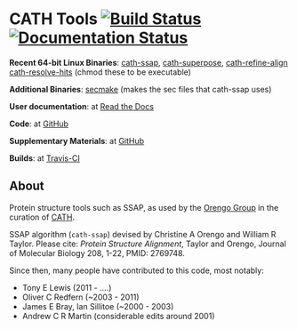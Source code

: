 # CATH Tools [![Build Status](https://travis-ci.org/UCLOrengoGroup/cath-tools.svg?branch=master)](https://travis-ci.org/UCLOrengoGroup/cath-tools) [![Documentation Status](https://readthedocs.org/projects/cath-tools/badge/?version=latest)](https://readthedocs.org/projects/cath-tools/?badge=latest)

**Recent 64-bit Linux Binaries**: [cath-ssap](https://cath-tools.s3.amazonaws.com/UCLOrengoGroup/cath-tools/171/171.1/release_build/cath-ssap "A Linux cath-ssap binary from a recent commit"), 
[cath-superpose](https://cath-tools.s3.amazonaws.com/UCLOrengoGroup/cath-tools/171/171.1/release_build/cath-superpose "A Linux cath-superpose binary from a recent commit"),
[cath-refine-align](https://cath-tools.s3.amazonaws.com/UCLOrengoGroup/cath-tools/171/171.1/release_build/cath-refine-align "A Linux cath-refine-align binary from a recent commit") 
[cath-resolve-hits](https://cath-tools.s3.amazonaws.com/UCLOrengoGroup/cath-tools/171/171.1/release_build/cath-resolve-hits "A Linux cath-resolve-hits binary from a recent commit") 
(chmod these to be executable)

**Additional Binaries**:
[secmake](http://github.com/UCLOrengoGroup/secmake) (makes the sec files that cath-ssap uses)

**User documentation**: at [Read the Docs](http://cath-tools.readthedocs.io/en/latest/ "The CATH Tools user documentation at Read the Docs")

**Code**: at [GitHub](https://github.com/UCLOrengoGroup/cath-tools "The CATH Tools GitHub respository")

**Supplementary Materials**: at [GitHub](https://github.com/UCLOrengoGroup/cath-tools-supplementary "The CATH Tools Supplementary GitHub respository")

**Builds**: at [Travis-CI](https://travis-ci.org/UCLOrengoGroup/cath-tools "The CATH Tools Travis-CI builds")

About
-----

Protein structure tools such as SSAP, as used by the [Orengo Group](https://www.ucl.ac.uk/orengo-group "Orengo Group website") in the curation of [CATH](http://www.cathdb.info/ "CATH website").

SSAP algorithm (`cath-ssap`) devised by Christine A Orengo and William R Taylor. Please cite: *Protein Structure Alignment*, Taylor and Orengo, Journal of Molecular Biology 208, 1-22, PMID: 2769748.

Since then, many people have contributed to this code, most notably:
  * Tony E Lewis               (2011  - ....)
  * Oliver C Redfern           (~2003 - 2011)
  * James E Bray, Ian Sillitoe (~2000 - 2003)
  * Andrew C R Martin          (considerable edits around 2001)
